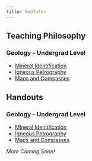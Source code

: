 ```yaml
---
title: GeoTutor
---
```


## Teaching Philosophy

### Geology - Undergrad Level

- [Mineral Identification](/geotutorials/mineral-id)<br>
- [Igneous Petrography](/geotutorials/ig-textures)<br>
- [Maps and Compasses](/geotutorials/maps)<br>

## Handouts

### Geology - Undergrad Level

- [Mineral Identification](/geotutorials/mineral-id)<br>
- [Igneous Petrography](/geotutorials/ig-textures)<br>
- [Maps and Compasses](/geotutorials/maps)<br>

_More Coming Soon!_